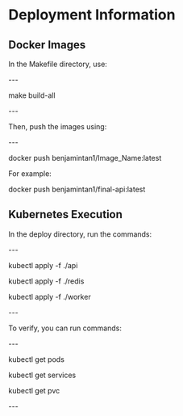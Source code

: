 <h1>Deployment Information</h1>
<h2>Docker Images</h2>
<p>In the Makefile directory, use:</p>
---
<p>make build-all</p>
---
<p>Then, push the images using:</p>
---
<p>docker push benjamintan1/Image_Name:latest</p>
<p>For example:</p>
<p>docker push benjamintan1/final-api:latest</p>
<h2>Kubernetes Execution</h2>
<p>In the deploy directory, run the commands:</p>
---
<p>kubectl apply -f ./api</p>
<p>kubectl apply -f ./redis</p>
<p>kubectl apply -f ./worker</p>
---
<p>To verify, you can run commands:</p>
---
<p>kubectl get pods</p>
<p>kubectl get services</p>
<p>kubectl get pvc</p>
---
